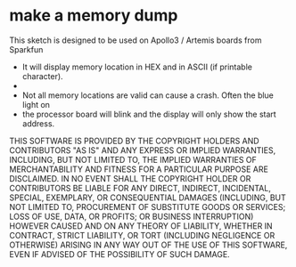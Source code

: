 # make a memory dump


This sketch is designed to be used on Apollo3 / Artemis boards from Sparkfun

 * It will display memory location in HEX and in ASCII (if printable character).
 *
 * Not all memory locations are valid can cause a crash. Often the blue light on
 * the processor board will blink and the display will only show the start address.

THIS SOFTWARE IS PROVIDED BY THE COPYRIGHT HOLDERS AND CONTRIBUTORS "AS IS" AND ANY EXPRESS OR IMPLIED WARRANTIES, INCLUDING, BUT NOT LIMITED TO, THE IMPLIED WARRANTIES OF MERCHANTABILITY AND FITNESS FOR A PARTICULAR PURPOSE ARE DISCLAIMED. IN NO EVENT SHALL THE COPYRIGHT HOLDER OR CONTRIBUTORS BE LIABLE FOR ANY DIRECT, INDIRECT, INCIDENTAL, SPECIAL, EXEMPLARY, OR CONSEQUENTIAL DAMAGES (INCLUDING, BUT NOT LIMITED TO, PROCUREMENT OF SUBSTITUTE GOODS OR SERVICES; LOSS OF USE, DATA, OR PROFITS; OR BUSINESS INTERRUPTION) HOWEVER CAUSED AND ON ANY THEORY OF LIABILITY, WHETHER IN CONTRACT, STRICT LIABILITY, OR TORT (INCLUDING NEGLIGENCE OR OTHERWISE) ARISING IN ANY WAY OUT OF THE USE OF THIS SOFTWARE, EVEN IF ADVISED OF THE POSSIBILITY OF SUCH DAMAGE.


